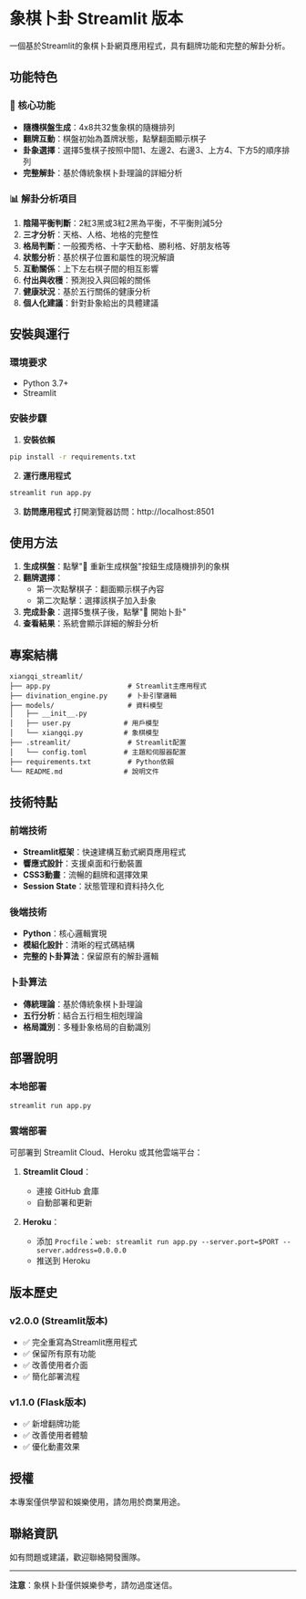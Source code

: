 # 象棋卜卦 Streamlit 版本

一個基於Streamlit的象棋卜卦網頁應用程式，具有翻牌功能和完整的解卦分析。

## 功能特色

### 🎯 核心功能
- **隨機棋盤生成**：4x8共32隻象棋的隨機排列
- **翻牌互動**：棋盤初始為蓋牌狀態，點擊翻面顯示棋子
- **卦象選擇**：選擇5隻棋子按照中間1、左邊2、右邊3、上方4、下方5的順序排列
- **完整解卦**：基於傳統象棋卜卦理論的詳細分析

### 📊 解卦分析項目
1. **陰陽平衡判斷**：2紅3黑或3紅2黑為平衡，不平衡則減5分
2. **三才分析**：天格、人格、地格的完整性
3. **格局判斷**：一般獨秀格、十字天動格、勝利格、好朋友格等
4. **狀態分析**：基於棋子位置和屬性的現況解讀
5. **互動關係**：上下左右棋子間的相互影響
6. **付出與收穫**：預測投入與回報的關係
7. **健康狀況**：基於五行關係的健康分析
8. **個人化建議**：針對卦象給出的具體建議

## 安裝與運行

### 環境要求
- Python 3.7+
- Streamlit

### 安裝步驟

1. **安裝依賴**
```bash
pip install -r requirements.txt
```

2. **運行應用程式**
```bash
streamlit run app.py
```

3. **訪問應用程式**
打開瀏覽器訪問：http://localhost:8501

## 使用方法

1. **生成棋盤**：點擊"🎲 重新生成棋盤"按鈕生成隨機排列的象棋
2. **翻牌選擇**：
   - 第一次點擊棋子：翻面顯示棋子內容
   - 第二次點擊：選擇該棋子加入卦象
3. **完成卦象**：選擇5隻棋子後，點擊"🔮 開始卜卦"
4. **查看結果**：系統會顯示詳細的解卦分析

## 專案結構

```
xiangqi_streamlit/
├── app.py                   # Streamlit主應用程式
├── divination_engine.py     # 卜卦引擎邏輯
├── models/                  # 資料模型
│   ├── __init__.py
│   ├── user.py             # 用戶模型
│   └── xiangqi.py          # 象棋模型
├── .streamlit/              # Streamlit配置
│   └── config.toml         # 主題和伺服器配置
├── requirements.txt         # Python依賴
└── README.md               # 說明文件
```

## 技術特點

### 前端技術
- **Streamlit框架**：快速建構互動式網頁應用程式
- **響應式設計**：支援桌面和行動裝置
- **CSS3動畫**：流暢的翻牌和選擇效果
- **Session State**：狀態管理和資料持久化

### 後端技術
- **Python**：核心邏輯實現
- **模組化設計**：清晰的程式碼結構
- **完整的卜卦算法**：保留原有的解卦邏輯

### 卜卦算法
- **傳統理論**：基於傳統象棋卜卦理論
- **五行分析**：結合五行相生相剋理論
- **格局識別**：多種卦象格局的自動識別

## 部署說明

### 本地部署
```bash
streamlit run app.py
```

### 雲端部署
可部署到 Streamlit Cloud、Heroku 或其他雲端平台：

1. **Streamlit Cloud**：
   - 連接 GitHub 倉庫
   - 自動部署和更新

2. **Heroku**：
   - 添加 `Procfile`：`web: streamlit run app.py --server.port=$PORT --server.address=0.0.0.0`
   - 推送到 Heroku

## 版本歷史

### v2.0.0 (Streamlit版本)
- ✅ 完全重寫為Streamlit應用程式
- ✅ 保留所有原有功能
- ✅ 改善使用者介面
- ✅ 簡化部署流程

### v1.1.0 (Flask版本)
- ✅ 新增翻牌功能
- ✅ 改善使用者體驗
- ✅ 優化動畫效果

## 授權

本專案僅供學習和娛樂使用，請勿用於商業用途。

## 聯絡資訊

如有問題或建議，歡迎聯絡開發團隊。

---

**注意**：象棋卜卦僅供娛樂參考，請勿過度迷信。

